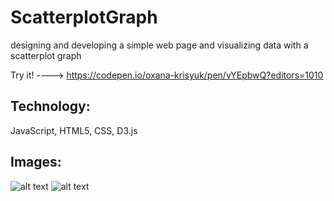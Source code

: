 # ScatterplotGraph
designing and developing a simple web page and visualizing data with a scatterplot graph

Try it! ----> https://codepen.io/oxana-krisyuk/pen/vYEpbwQ?editors=1010

## Technology:
JavaScript, HTML5, CSS, D3.js

## Images: 

![alt text](https://github.com/OxanaK/BarChart/blob/master/example_photos/sGraph1.jpg)
![alt text](https://github.com/OxanaK/BarChart/blob/master/example_photos/sGraph2.jpg)
